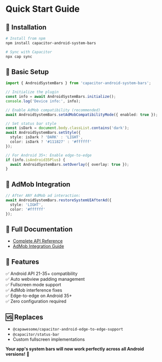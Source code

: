 # Quick Start Guide

## 🚀 Installation

```bash
# Install from npm
npm install capacitor-android-system-bars

# Sync with Capacitor
npx cap sync
```

## 📱 Basic Setup

```typescript
import { AndroidSystemBars } from 'capacitor-android-system-bars';

// Initialize the plugin
const info = await AndroidSystemBars.initialize();
console.log('Device info:', info);

// Enable AdMob compatibility (recommended)
await AndroidSystemBars.setAdMobCompatibilityMode({ enabled: true });

// Set status bar style
const isDark = document.body.classList.contains('dark');
await AndroidSystemBars.setStyle({
  style: isDark ? 'DARK' : 'LIGHT',
  color: isDark ? '#111827' : '#ffffff'
});

// For Android 35+: Enable edge-to-edge
if (info.isAndroid35Plus) {
  await AndroidSystemBars.setOverlay({ overlay: true });
}
```

## 🎯 AdMob Integration

```typescript
// After ANY AdMob ad interaction:
await AndroidSystemBars.restoreSystemUIAfterAd({
  style: 'LIGHT',
  color: '#ffffff'
});
```

## 📖 Full Documentation

- [Complete API Reference](./README.md)
- [AdMob Integration Guide](./ADMOB_INTEGRATION.md)

## 🌟 Features

✅ Android API 21-35+ compatibility  
✅ Auto webview padding management  
✅ Fullscreen mode support  
✅ AdMob interference fixes  
✅ Edge-to-edge on Android 35+  
✅ Zero configuration required  

## 🆚 Replaces

- `@capawesome/capacitor-android-edge-to-edge-support`
- `@capacitor/status-bar`
- Custom fullscreen implementations

**Your app's system bars will now work perfectly across all Android versions!** 🎉